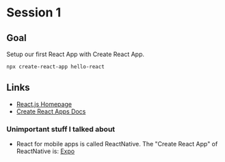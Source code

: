 # Session 1
## Goal
Setup our first React App with Create React App.

`npx create-react-app hello-react`

## Links

* [React.js Homepage](https://reactjs.org/)
* [Create React Apps Docs](https://create-react-app.dev/docs/getting-started)

### Unimportant stuff I talked about
* React for mobile apps is called ReactNative. The "Create React App" of ReactNative is: [Expo](https://expo.io/)
